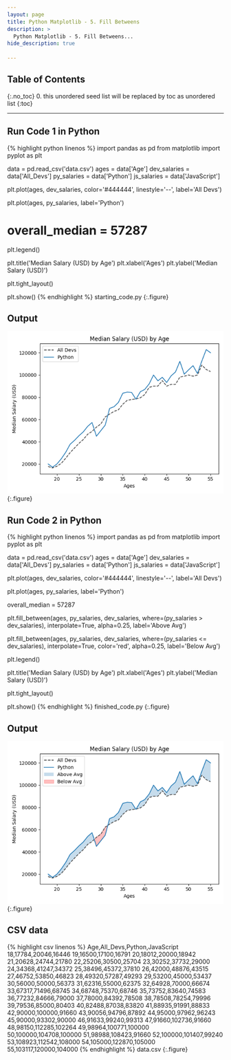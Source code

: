 ```yaml
---
layout: page
title: Python Matplotlib - 5. Fill Betweens
description: >
  Python Matplotlib - 5. Fill Betweens...
hide_description: true

---
```


## Table of Contents
{:.no_toc}
0. this unordered seed list will be replaced by toc as unordered list
{:toc}

---

##  Run Code 1 in Python

{% highlight python linenos %}
import pandas as pd
from matplotlib import pyplot as plt

data = pd.read_csv('data.csv')
ages = data['Age']
dev_salaries = data['All_Devs']
py_salaries = data['Python']
js_salaries = data['JavaScript']

plt.plot(ages, dev_salaries, color='#444444',
         linestyle='--', label='All Devs')

plt.plot(ages, py_salaries, label='Python')

# overall_median = 57287

plt.legend()

plt.title('Median Salary (USD) by Age')
plt.xlabel('Ages')
plt.ylabel('Median Salary (USD)')

plt.tight_layout()

plt.show()
{% endhighlight %}
starting_code.py
{:.figure}


##  Output

![](/courses/python-matplotlib/python-matplotlib-5-fill-betweens-pic1.png)
{:.figure}


##  Run Code 2 in Python

{% highlight python linenos %}
import pandas as pd
from matplotlib import pyplot as plt

data = pd.read_csv('data.csv')
ages = data['Age']
dev_salaries = data['All_Devs']
py_salaries = data['Python']
js_salaries = data['JavaScript']

plt.plot(ages, dev_salaries, color='#444444',
         linestyle='--', label='All Devs')

plt.plot(ages, py_salaries, label='Python')

overall_median = 57287

plt.fill_between(ages, py_salaries, dev_salaries,
                 where=(py_salaries > dev_salaries),
                 interpolate=True, alpha=0.25, label='Above Avg')

plt.fill_between(ages, py_salaries, dev_salaries,
                 where=(py_salaries <= dev_salaries),
                 interpolate=True, color='red', alpha=0.25, label='Below Avg')

plt.legend()

plt.title('Median Salary (USD) by Age')
plt.xlabel('Ages')
plt.ylabel('Median Salary (USD)')

plt.tight_layout()

plt.show()
{% endhighlight %}
finished_code.py
{:.figure}


##  Output

![](/courses/python-matplotlib/python-matplotlib-5-fill-betweens-pic2.png)
{:.figure}


##  CSV data

{% highlight csv linenos %}
Age,All_Devs,Python,JavaScript
18,17784,20046,16446
19,16500,17100,16791
20,18012,20000,18942
21,20628,24744,21780
22,25206,30500,25704
23,30252,37732,29000
24,34368,41247,34372
25,38496,45372,37810
26,42000,48876,43515
27,46752,53850,46823
28,49320,57287,49293
29,53200,45000,53437
30,56000,50000,56373
31,62316,55000,62375
32,64928,70000,66674
33,67317,71496,68745
34,68748,75370,68746
35,73752,83640,74583
36,77232,84666,79000
37,78000,84392,78508
38,78508,78254,79996
39,79536,85000,80403
40,82488,87038,83820
41,88935,91991,88833
42,90000,100000,91660
43,90056,94796,87892
44,95000,97962,96243
45,90000,93302,90000
46,91633,99240,99313
47,91660,102736,91660
48,98150,112285,102264
49,98964,100771,100000
50,100000,104708,100000
51,98988,108423,91660
52,100000,101407,99240
53,108923,112542,108000
54,105000,122870,105000
55,103117,120000,104000
{% endhighlight %}
data.csv
{:.figure}